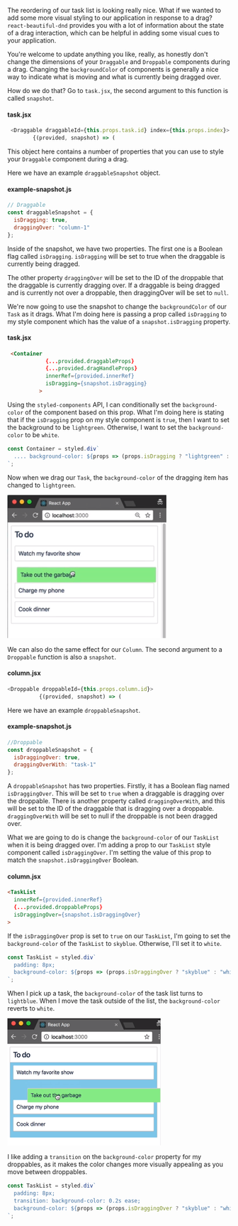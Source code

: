 The reordering of our task list is looking really nice. What if we wanted to add some more visual styling to our application in response to a drag? `react-beautiful-dnd` provides you with a lot of information about the state of a drag interaction, which can be helpful in adding some visual cues to your application.

You're welcome to update anything you like, really, as honestly don't change the dimensions of your `Draggable` and `Droppable` components during a drag. Changing the `backgroundColor` of components is generally a nice way to indicate what is moving and what is currently being dragged over.

How do we do that? Go to `task.jsx`, the second argument to this function is called `snapshot`.

#### task.jsx
```javascript
 <Draggable draggableId={this.props.task.id} index={this.props.index}>
        {(provided, snapshot) => (
```

This object here contains a number of properties that you can use to style your `Draggable` component during a drag.

Here we have an example `draggableSnapshot` object.

#### example-snapshot.js
```javascript
// Draggable
const draggableSnapshot = {
  isDragging: true,
  draggingOver: "column-1"
};
```

Inside of the snapshot, we have two properties. The first one is a Boolean flag called `isDragging`. `isDragging` will be set to true when the draggable is currently being dragged.

The other property `draggingOver` will be set to the ID of the droppable that the draggable is currently dragging over. If a draggable is being dragged and is currently not over a droppable, then draggingOver will be set to `null`.

We're now going to use the snapshot to change the `backgroundColor` of our `Task` as it drags. What I'm doing here is passing a prop called `isDragging` to my style component which has the value of a `snapshot.isDragging` property.

#### task.jsx
```html
 <Container
            {...provided.draggableProps}
            {...provided.dragHandleProps}
            innerRef={provided.innerRef}
            isDragging={snapshot.isDragging}
          >
```

Using the `styled-components` API, I can conditionally set the `background-color` of the component based on this prop. What I'm doing here is stating that if the `isDragging` prop on my style component is `true`, then I want to set the background to be `lightgreen`. Otherwise, I want to set the `background-color` to be `white`.

```javascript
const Container = styled.div`
  .... background-color: ${props => (props.isDragging ? "lightgreen" : "white")};
`;
```

Now when we drag our `Task`, the `background-color` of the dragging item has changed to `lightgreen`.

![Light Green Background](../images/react-customise-the-appearance-of-an-app-during-a-drag-using-react-beautiful-dnd-snapshot-values-light-green.png)

We can also do the same effect for our `Column`. The second argument to a `Droppable` function is also a `snapshot`.

#### column.jsx
```javascript
<Droppable droppableId={this.props.column.id}>
          {(provided, snapshot) => (
```

Here we have an example `droppableSnapshot`.

#### example-snapshot.js
```javascript
//Droppable
const droppableSnapshot = {
  isDraggingOver: true,
  draggingOverWith: "task-1"
};
```

A `droppableSnapshot` has two properties. Firstly, it has a Boolean flag named `isDraggingOver`. This will be set to `true` when a draggable is dragging over the droppable. There is another property called `draggingOverWith`, and this will be set to the ID of the draggable that is dragging over a droppable. `draggingOverWith` will be set to null if the droppable is not been dragged over.

What we are going to do is change the `background-color` of our `TaskList` when it is being dragged over. I'm adding a prop to our `TaskList` style component called `isDraggingOver`. I'm setting the value of this prop to match the `snapshot.isDraggingOver` Boolean.

#### column.jsx
```html
<TaskList
  innerRef={provided.innerRef}
  {...provided.droppableProps}
  isDraggingOver={snapshot.isDraggingOver}
>
```

If the `isDraggingOver` prop is set to `true` on our `TaskList`, I'm going to set the `background-color` of the `TaskList` to `skyblue`. Otherwise, I'll set it to `white`.

```javascript
const TaskList = styled.div`
  padding: 8px;
  background-color: ${props => (props.isDraggingOver ? "skyblue" : "white")};
`;
```

When I pick up a task, the `background-color` of the task list turns to `lightblue`. When I move the task outside of the list, the `background-color` reverts to `white`.

![Sky Blue background](../images/react-customise-the-appearance-of-an-app-during-a-drag-using-react-beautiful-dnd-snapshot-values-skyblue.png)

I like adding a `transition` on the `background-color` property for my droppables, as it makes the color changes more visually appealing as you move between droppables.

```javascript
const TaskList = styled.div`
  padding: 8px;
  transition: background-color: 0.2s ease;
  background-color: ${props => (props.isDraggingOver ? "skyblue" : "white")};
`;
```

